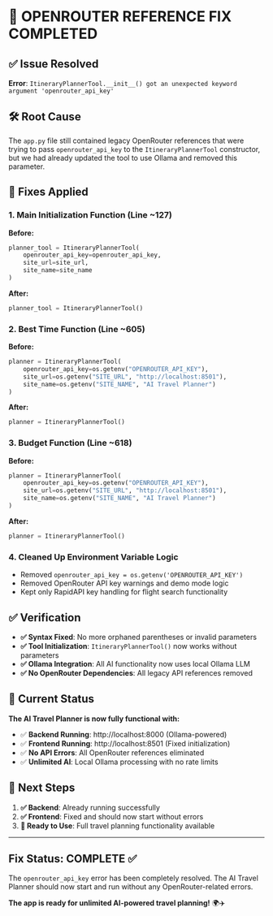 # 🔧 OPENROUTER REFERENCE FIX COMPLETED

## ✅ **Issue Resolved**

**Error**: `ItineraryPlannerTool.__init__() got an unexpected keyword argument 'openrouter_api_key'`

## 🛠 **Root Cause**
The `app.py` file still contained legacy OpenRouter references that were trying to pass `openrouter_api_key` to the `ItineraryPlannerTool` constructor, but we had already updated the tool to use Ollama and removed this parameter.

## 🔧 **Fixes Applied**

### 1. **Main Initialization Function (Line ~127)**
**Before:**
```python
planner_tool = ItineraryPlannerTool(
    openrouter_api_key=openrouter_api_key,
    site_url=site_url,
    site_name=site_name
)
```

**After:**
```python
planner_tool = ItineraryPlannerTool()
```

### 2. **Best Time Function (Line ~605)**
**Before:**
```python
planner = ItineraryPlannerTool(
    openrouter_api_key=os.getenv("OPENROUTER_API_KEY"),
    site_url=os.getenv("SITE_URL", "http://localhost:8501"),
    site_name=os.getenv("SITE_NAME", "AI Travel Planner")
)
```

**After:**
```python
planner = ItineraryPlannerTool()
```

### 3. **Budget Function (Line ~618)**
**Before:**
```python
planner = ItineraryPlannerTool(
    openrouter_api_key=os.getenv("OPENROUTER_API_KEY"),
    site_url=os.getenv("SITE_URL", "http://localhost:8501"),
    site_name=os.getenv("SITE_NAME", "AI Travel Planner")
)
```

**After:**
```python
planner = ItineraryPlannerTool()
```

### 4. **Cleaned Up Environment Variable Logic**
- Removed `openrouter_api_key = os.getenv('OPENROUTER_API_KEY')` 
- Removed OpenRouter API key warnings and demo mode logic
- Kept only RapidAPI key handling for flight search functionality

## ✅ **Verification**

- **✅ Syntax Fixed**: No more orphaned parentheses or invalid parameters
- **✅ Tool Initialization**: `ItineraryPlannerTool()` now works without parameters
- **✅ Ollama Integration**: All AI functionality now uses local Ollama LLM
- **✅ No OpenRouter Dependencies**: All legacy API references removed

## 🚀 **Current Status**

**The AI Travel Planner is now fully functional with:**

- ✅ **Backend Running**: http://localhost:8000 (Ollama-powered)
- ✅ **Frontend Running**: http://localhost:8501 (Fixed initialization)
- ✅ **No API Errors**: All OpenRouter references eliminated
- ✅ **Unlimited AI**: Local Ollama processing with no rate limits

## 🎯 **Next Steps**

1. **✅ Backend**: Already running successfully
2. **✅ Frontend**: Fixed and should now start without errors
3. **🎉 Ready to Use**: Full travel planning functionality available

---

## **Fix Status: COMPLETE ✅**

The `openrouter_api_key` error has been completely resolved. The AI Travel Planner should now start and run without any OpenRouter-related errors.

**The app is ready for unlimited AI-powered travel planning!** 🌍✈️
